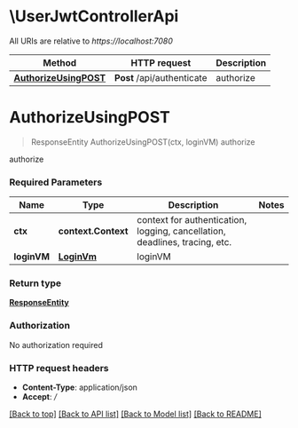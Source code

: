 # \UserJwtControllerApi

All URIs are relative to *https://localhost:7080*

Method | HTTP request | Description
------------- | ------------- | -------------
[**AuthorizeUsingPOST**](UserJwtControllerApi.md#AuthorizeUsingPOST) | **Post** /api/authenticate | authorize


# **AuthorizeUsingPOST**
> ResponseEntity AuthorizeUsingPOST(ctx, loginVM)
authorize

authorize

### Required Parameters

Name | Type | Description  | Notes
------------- | ------------- | ------------- | -------------
 **ctx** | **context.Context** | context for authentication, logging, cancellation, deadlines, tracing, etc.
  **loginVM** | [**LoginVm**](LoginVm.md)| loginVM | 

### Return type

[**ResponseEntity**](ResponseEntity.md)

### Authorization

No authorization required

### HTTP request headers

 - **Content-Type**: application/json
 - **Accept**: */*

[[Back to top]](#) [[Back to API list]](../README.md#documentation-for-api-endpoints) [[Back to Model list]](../README.md#documentation-for-models) [[Back to README]](../README.md)

